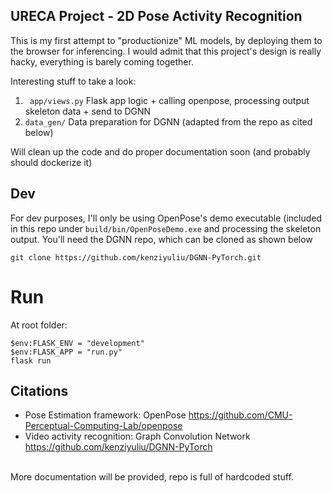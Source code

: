 ## URECA Project - 2D Pose Activity Recognition

This is my first attempt to "productionize" ML models, by deploying them to the browser for inferencing. I would admit that this project's design is really hacky, everything is barely coming together.

Interesting stuff to take a look:
1. ``` app/views.py``` Flask app logic + calling openpose, processing output skeleton data + send to DGNN
2. ```data_gen/``` Data preparation for DGNN (adapted from the repo as cited below)

Will clean up the code and do proper documentation soon (and probably should dockerize it)

## Dev
For dev purposes, I'll only be using OpenPose's demo executable (included in this repo under ```build/bin/OpenPoseDemo.exe``` and processing the skeleton output. You'll need the DGNN repo, which can be cloned as shown below

```
git clone https://github.com/kenziyuliu/DGNN-PyTorch.git
```

# Run
At root folder:
```
$env:FLASK_ENV = "development"
$env:FLASK_APP = "run.py"
flask run
```
## Citations

* Pose Estimation framework: OpenPose https://github.com/CMU-Perceptual-Computing-Lab/openpose
* Video activity recognition: Graph Convolution Network https://github.com/kenziyuliu/DGNN-PyTorch
<br>
More documentation will be provided, repo is full of hardcoded stuff.

